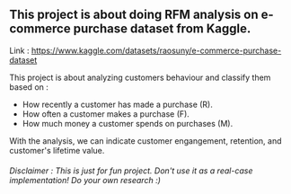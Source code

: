 ## This project is about doing RFM analysis on e-commerce purchase dataset from Kaggle.
Link : https://www.kaggle.com/datasets/raosuny/e-commerce-purchase-dataset

This project is about analyzing customers behaviour and classify them based on :
* How recently a customer has made a purchase (R).
* How often a customer makes a purchase (F).
* How much money a customer spends on purchases (M).

With the analysis, we can indicate customer engangement, retention, and customer's lifetime value.

###### Disclaimer : This is just for fun project. Don't use it as a real-case implementation! Do your own research :)
